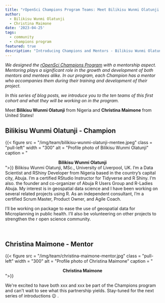 ```yaml
---
title: "rOpenSci Champions Program Teams: Meet Bilikisu Wunmi Olatunji and Christina Maimone"
author:
  - Bilikisu Wunmi Olatunji
  - Christina Maimone
date: '2023-04-25'
tags:
  - community
  - champions program
featured: true
description: "Introducing Champions and Mentors - Bilikisu Wunmi Olatunji and Christina Maimone"
---
```


*We designed the [rOpenSci Champions Program](/champions/) with a mentorship aspect. Mentoring plays a significant role in the growth and development of both mentors and mentees alike. In our program, each Champion has a mentor who accompanies them during their training and development of their project.*

*In this series of blog posts, we introduce you to the ten teams of this first cohort and what they will be working on in the program.*

Meet **Bilikisu Wunmi Olatunji** from Nigeria and **Christina Maimone** from United States!


## Bilikisu Wunmi Olatunji - Champion

{{< figure src = "/img/team/bilikisu-wunmi-olatunji-mentee.jpeg" class = "pull-left" width = "300" alt = "Profile photo of Bilikisu Wunmi Olatunji" caption = "<center><strong>Bilikisu Wunmi Olatunji</strong></center>">}}
Bilikisu Wunmi Olatunji, MSc., University of Liverpool, UK. I’m a Data Scientist and RShiny Developer from Nigeria based in the country’s capital city, Abuja. I’m a certified RStudio Instructor for Tidyverse and R Shiny. I’m also. the founder and co-organizer of Abuja R Users Group and R-Ladies Abuja.  My interest is in geospatial data science and I have been working on several related projects using R. As an independent consultant, I’m a certified Scrum Master, Product Owner, and Agile Coach.

I’ll be working on package to ease the use of geospatial data for Microplanning in public health. I’ll also be volunteering on other projects to strengthen the r open science community.

</br>

## Christina Maimone - Mentor

{{< figure src = "/img/team/christina-maimone-mentor.jpg" class = "pull-left" width = "300" alt = "Profile photo of Christina Maimone" caption = "<center><strong>Christina Maimone</strong></center>">}}



We're excited to have both xxx and xxx be part of the Champions program and can't wait to see what this partnership yields. Stay-tuned for the next series of introductions 😉 .
